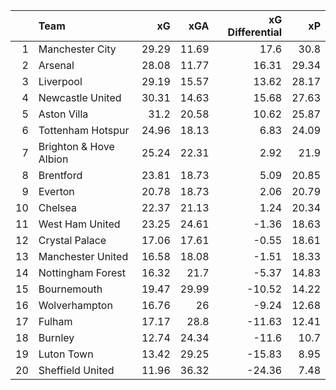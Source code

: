 |    | Team                   |    xG |   xGA |   xG Differential |    xP |
|---:|:-----------------------|------:|------:|------------------:|------:|
|  1 | Manchester City        | 29.29 | 11.69 |             17.6  | 30.8  |
|  2 | Arsenal                | 28.08 | 11.77 |             16.31 | 29.34 |
|  3 | Liverpool              | 29.19 | 15.57 |             13.62 | 28.17 |
|  4 | Newcastle United       | 30.31 | 14.63 |             15.68 | 27.63 |
|  5 | Aston Villa            | 31.2  | 20.58 |             10.62 | 25.87 |
|  6 | Tottenham Hotspur      | 24.96 | 18.13 |              6.83 | 24.09 |
|  7 | Brighton & Hove Albion | 25.24 | 22.31 |              2.92 | 21.9  |
|  8 | Brentford              | 23.81 | 18.73 |              5.09 | 20.85 |
|  9 | Everton                | 20.78 | 18.73 |              2.06 | 20.79 |
| 10 | Chelsea                | 22.37 | 21.13 |              1.24 | 20.34 |
| 11 | West Ham United        | 23.25 | 24.61 |             -1.36 | 18.63 |
| 12 | Crystal Palace         | 17.06 | 17.61 |             -0.55 | 18.61 |
| 13 | Manchester United      | 16.58 | 18.08 |             -1.51 | 18.33 |
| 14 | Nottingham Forest      | 16.32 | 21.7  |             -5.37 | 14.83 |
| 15 | Bournemouth            | 19.47 | 29.99 |            -10.52 | 14.22 |
| 16 | Wolverhampton          | 16.76 | 26    |             -9.24 | 12.68 |
| 17 | Fulham                 | 17.17 | 28.8  |            -11.63 | 12.41 |
| 18 | Burnley                | 12.74 | 24.34 |            -11.6  | 10.7  |
| 19 | Luton Town             | 13.42 | 29.25 |            -15.83 |  8.95 |
| 20 | Sheffield United       | 11.96 | 36.32 |            -24.36 |  7.48 |